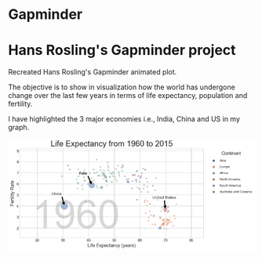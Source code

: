 # Gapminder
Hans Rosling's Gapminder project
================================
Recreated Hans Rosling's Gapminder animated plot.

The objective is to show in visualization how the world has undergone change over the last few years in terms of life expectancy, population and fertility.


I have highlighted the 3 major economies i.e., India, China and US in my graph.

![Alt Text](https://github.com/JasmineChhotaray/Gapminder/blob/main/Final_Animated_Output.gif)
